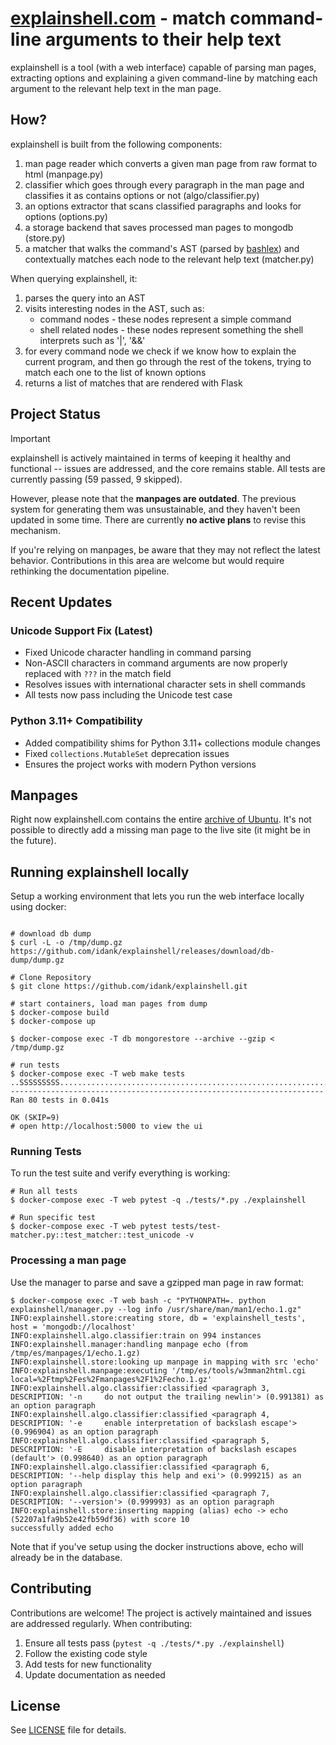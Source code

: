 # [explainshell.com](http://www.explainshell.com) - match command-line arguments to their help text

explainshell is a tool (with a web interface) capable of parsing man pages, extracting options and
explaining a given command-line by matching each argument to the relevant help text in the man page.

## How?

explainshell is built from the following components:

1. man page reader which converts a given man page from raw format to html (manpage.py)
2. classifier which goes through every paragraph in the man page and classifies
   it as contains options or not (algo/classifier.py)
3. an options extractor that scans classified paragraphs and looks for options (options.py)
4. a storage backend that saves processed man pages to mongodb (store.py)
5. a matcher that walks the command's AST (parsed by [bashlex](https://github.com/idank/bashlex)) and contextually matches each node
   to the relevant help text (matcher.py)

When querying explainshell, it:

1. parses the query into an AST
2. visits interesting nodes in the AST, such as:
   - command nodes - these nodes represent a simple command
   - shell related nodes - these nodes represent something the shell
     interprets such as '|', '&&'
3. for every command node we check if we know how to explain the current program,
   and then go through the rest of the tokens, trying to match each one to the
   list of known options
4. returns a list of matches that are rendered with Flask

## Project Status

> [!IMPORTANT]  
>
> explainshell is actively maintained in terms of keeping it healthy and functional -- issues are addressed, and the core remains stable. All tests are currently passing (59 passed, 9 skipped).
> 
> However, please note that the **manpages are outdated**. The previous system for generating them was unsustainable, and they haven't been updated in some time. There are currently **no active plans** to revise this mechanism.
> 
> If you're relying on manpages, be aware that they may not reflect the latest behavior. Contributions in this area are welcome but would require rethinking the documentation pipeline.

## Recent Updates

### Unicode Support Fix (Latest)
- Fixed Unicode character handling in command parsing
- Non-ASCII characters in command arguments are now properly replaced with `???` in the match field
- Resolves issues with international character sets in shell commands
- All tests now pass including the Unicode test case

### Python 3.11+ Compatibility
- Added compatibility shims for Python 3.11+ collections module changes
- Fixed `collections.MutableSet` deprecation issues
- Ensures the project works with modern Python versions

## Manpages

Right now explainshell.com contains the entire [archive of Ubuntu](http://manpages.ubuntu.com/). It's not
possible to directly add a missing man page to the live site (it might be in the future).

## Running explainshell locally

Setup a working environment that lets you run the web interface locally using docker:

```ShellSession

# download db dump
$ curl -L -o /tmp/dump.gz https://github.com/idank/explainshell/releases/download/db-dump/dump.gz

# Clone Repository
$ git clone https://github.com/idank/explainshell.git

# start containers, load man pages from dump
$ docker-compose build
$ docker-compose up

$ docker-compose exec -T db mongorestore --archive --gzip < /tmp/dump.gz

# run tests
$ docker-compose exec -T web make tests
..SSSSSSSSS.....................................................................
----------------------------------------------------------------------
Ran 80 tests in 0.041s

OK (SKIP=9)
# open http://localhost:5000 to view the ui
```

### Running Tests

To run the test suite and verify everything is working:

```ShellSession
# Run all tests
$ docker-compose exec -T web pytest -q ./tests/*.py ./explainshell

# Run specific test
$ docker-compose exec -T web pytest tests/test-matcher.py::test_matcher::test_unicode -v
```

### Processing a man page

Use the manager to parse and save a gzipped man page in raw format:

```ShellSession
$ docker-compose exec -T web bash -c "PYTHONPATH=. python explainshell/manager.py --log info /usr/share/man/man1/echo.1.gz"
INFO:explainshell.store:creating store, db = 'explainshell_tests', host = 'mongodb://localhost'
INFO:explainshell.algo.classifier:train on 994 instances
INFO:explainshell.manager:handling manpage echo (from /tmp/es/manpages/1/echo.1.gz)
INFO:explainshell.store:looking up manpage in mapping with src 'echo'
INFO:explainshell.manpage:executing '/tmp/es/tools/w3mman2html.cgi local=%2Ftmp%2Fes%2Fmanpages%2F1%2Fecho.1.gz'
INFO:explainshell.algo.classifier:classified <paragraph 3, DESCRIPTION: '-n     do not output the trailing newlin'> (0.991381) as an option paragraph
INFO:explainshell.algo.classifier:classified <paragraph 4, DESCRIPTION: '-e     enable interpretation of backslash escape'> (0.996904) as an option paragraph
INFO:explainshell.algo.classifier:classified <paragraph 5, DESCRIPTION: '-E     disable interpretation of backslash escapes (default'> (0.998640) as an option paragraph
INFO:explainshell.algo.classifier:classified <paragraph 6, DESCRIPTION: '--help display this help and exi'> (0.999215) as an option paragraph
INFO:explainshell.algo.classifier:classified <paragraph 7, DESCRIPTION: '--version'> (0.999993) as an option paragraph
INFO:explainshell.store:inserting mapping (alias) echo -> echo (52207a1fa9b52e42fb59df36) with score 10
successfully added echo
```

Note that if you've setup using the docker instructions above, echo will already be in the database.

## Contributing

Contributions are welcome! The project is actively maintained and issues are addressed regularly. When contributing:

1. Ensure all tests pass (`pytest -q ./tests/*.py ./explainshell`)
2. Follow the existing code style
3. Add tests for new functionality
4. Update documentation as needed

## License

See [LICENSE](LICENSE) file for details.
